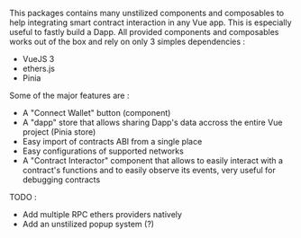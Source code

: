 This packages contains many unstilized components and composables to help integrating smart contract interaction in any Vue app. 
This is especially useful to fastly build a Dapp.
All provided components and composables works out of the box and rely on only 3 simples dependencies :
- VueJS 3
- ethers.js
- Pinia

Some of the major features are :
- A "Connect Wallet" button (component)
- A "dapp" store that allows sharing Dapp's data accross the entire Vue project (Pinia store)
- Easy import of contracts ABI from a single place
- Easy configurations of supported networks
- A "Contract Interactor" component that allows to easily interact with a contract's functions and to easily observe its events, very useful for debugging contracts



TODO :
- Add multiple RPC ethers providers natively
- Add an unstilized popup system (?)
